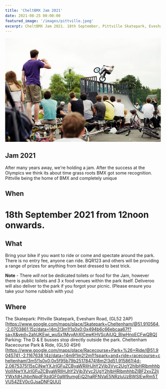 ```yaml
---
title: 'CheltBMX Jam 2021'
date: 2021-08-25 00:00:00
featured_image: '/images/pittville.jpeg'
excerpt: CheltBMX Jam 2021. 18th September, Pittville Skatepark, Evesham Road, GL52 2AP
---
```


![](/images/pittville.jpeg)

## Jam 2021

After many years away, we're holding a jam. After the success at the Olympics we think its about time grass roots BMX got some recognition. Pittville being the home of BMX and completely unique 

## When

# 18th September 2021 from 12noon onwards.

## What

Bring your bike if you want to ride or come and spectate around the park. There is no entry fee, anyone can ride. BQR123 and others will be providing a range of prizes for anything from best dressed to best trick. 

**Note** - There *will not* be dedicated toilets or food for the Jam, however there is public toilets and 3 x food venues within the park itself. Deliveroo will also deliver to the park if you forgot your picnic. (Please ensure you take your home rubbish with you)

## Where

The Skatepark: Pittville Skatepark, Evesham Road, (GL52 2AP)[https://www.google.com/maps/place/Skatepark+Cheltenham/@51.910564,-2.0703861,15z/data=!4m2!3m1!1s0x0:0x494b6c66ebcaa67f?sa=X&ved=2ahUKEwj_wuSx1MvyAhXICewKHVScAiUQ_BIwHnoECFwQBQ]
Parking: The D & E busses stop directly outside the park. Cheltenham Racecourse Park & Ride, (GL50 4SH)[https://www.google.com/maps/place/Racecourse+Park+%26+Ride/@51.9045741,-2.1167638,14z/data=!4m9!1m2!2m1!1spark+and+ride+racecourse+cheltenham!3m5!1s0x0:0x5f95b79b25178474!8m2!3d51.915861!4d-2.0675375!15sCiNwYXJrIGFuZCByaWRlIHJhY2Vjb3Vyc2UgY2hlbHRlbmhhbVolIiNwYXJrIGFuZCByaWRlIHJhY2Vjb3Vyc2UgY2hlbHRlbmhhbZIBF2xvZ2ljYWxfdHJhbnNpdF9zdGF0aW9umgEjQ2haRFNVaE5NRzluUzBWSlEwRm5TVU54ZEV0cGJsaDNFQUU]

